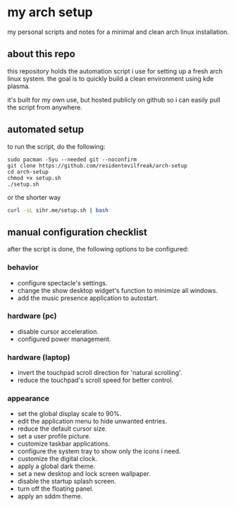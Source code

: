 # my arch setup

my personal scripts and notes for a minimal and clean arch linux installation.

## about this repo

this repository holds the automation script i use for setting up a fresh arch linux system. the goal is to quickly build a clean environment using kde plasma.

it's built for my own use, but hosted publicly on github so i can easily pull the script from anywhere.

## automated setup

to run the script, do the following:

```
sudo pacman -Syu --needed git --noconfirm
git clone https://github.com/residentevilfreak/arch-setup
cd arch-setup
chmod +x setup.sh
./setup.sh
```

or the shorter way

```sh
curl -sL sihr.me/setup.sh | bash
```

## manual configuration checklist

after the script is done, the following options to be configured:

### behavior
- configure spectacle's settings.
- change the show desktop widget's function to minimize all windows.
- add the music presence application to autostart.

### hardware (pc)
- disable cursor acceleration.
- configured power management.

### hardware (laptop)
- invert the touchpad scroll direction for 'natural scrolling'.
- reduce the touchpad's scroll speed for better control.

### appearance
- set the global display scale to 90%.
- edit the application menu to hide unwanted entries.
- reduce the default cursor size.
- set a user profile picture.
- customize taskbar applications.
- configure the system tray to show only the icons i need.
- customize the digital clock.
- apply a global dark theme.
- set a new desktop and lock screen wallpaper.
- disable the startup splash screen.
- turn off the floating panel.
- apply an sddm theme.
